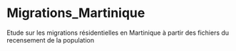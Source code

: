# Migrations_Martinique
Etude sur les migrations résidentielles en Martinique à partir des fichiers du recensement de la population
